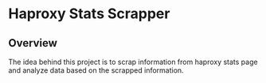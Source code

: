 # Haproxy Stats Scrapper

## Overview
The idea behind this project is to scrap information from haproxy stats page and analyze data based on the scrapped information.